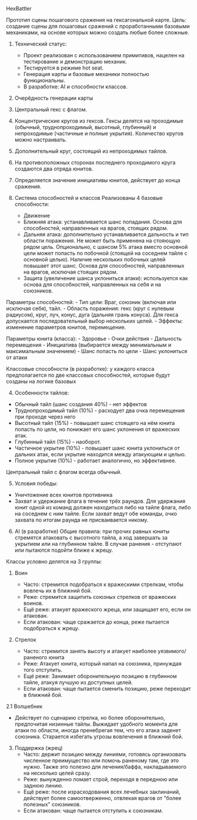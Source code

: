 HexBattler

Прототип сцены пошагового сражения на гексагональной карте.
Цель: создание сцены для пошаговых сражений с проработанными базовыми механиками, на основе которых можно создать любые более сложные.

1. Технический статус:
   - Проект реализован с использованием примитивов, нацелен на тестирование и демонстрацию механик.
   - Тестируется в режиме hot seat.
   - Генерация карты и базовые механики полностью функциональны.
   - В разработке: AI и способности классов. 

2. Очерёдность генерации карты
  1. Центральный гекс с флагом.
  2. Концентрические кругов из гексов. Гексы делятся на проходимые (обычный, труднопроходимый, высотный, глубинный) и непроходимые (частичные и полные укрытия). Количество кругов можно настраивать.
  3. Дополнительный круг, состоящий из непроходимых тайлов.
  4. На противоположных сторонах последнего проходимого круга создаются два отряда юнитов.
  5. Определяется значение инициативы юнитов, действует до конца сражения.

3. Система способностей и классов Реализованы 4 базовые способности:
   - Движение
   - Ближняя атака: устанавливается шанс попадания. Основа для способностей, направленных на врагов, стоящих рядом.
   - Дальняя атака: дополнительно устанавливается дальность и тип области поражения. Не может быть применена на стояющую рядом цель. Опционально, с шансом 5% атака вместо основной цели может попасть по побочной (стоящей на соседнем тайле с основной целью). Наличие нескольких побочных целей повышает этот шанс. Основа для способностей, направленных на врагов, исключая стоящих рядом.
   - Защита (увеличение шанса уклониться атаки): используется как основа для способностей, направленных на себя и на союзников.

  Параметры способностей:
    - Тип цели: Враг, союзник (включая или исключая себя), тайл.
    - Область поражения: гекс (круг с нулевым радиусом), круг, луч, конус, дуга (дальняя грань конуса). Для гекса допускается последовательный выбор нескольких целей.
    - Эффекты: изменение параметров юнитов, перемещение.

  Параметры юнита (класса):
    - Здоровье
    - Очки действия
    - Дальность перемещения
    - Инициатива (выбирается между минимальным и максимальным значением)
    - Шанс попасть по цели
    - Шанс уклониться от атаки

  Классовые способности (в разработке): у каждого класса предполагается по две классовых способностей, которые будут созданы на логике базовых

4. Особенности тайлов:
- Обычный тайл (шанс создания 40%) - нет эффектов
- Труднопроходимый тайл (10%) - расходует два очка перемещения при проходе через него
- Высотный тайл (15%) - повышает шанс стоящего на нём юнита попасть по цели, но понижает его шанс уклонения от вражеских атак.
- Глубинный тайл (15%) - наоборот.
- Частичное укрытие (10%) - повышает шанс юнита уклониться от дальних атак, если укрытие находится между атакующим и целью.
- Полное укрытие (10%) - работает аналогично, но эффективнее. 

Центральный тайл с флагом всегда обычный.

5. Условия победы:
- Уничтожение всех юнитов противника
- Захват и удержание флага в течение трёх раундов. Для удержания юнит одной из команд должен находиться либо на тайле флага, либо на соседнем с ним тайле. Если захват ведут обе команды, очко захвата по итогам раунда не присваивается никому.

6. AI (в разработке)
Общие правила: при прочих равных юниты стремятся атаковать с высотного тайла, а ход завершать за укрытием или на глубинном тайле. В случае ранения - отступают или пытаются подойти ближе к жрецу.

Классы условно делятся на 3 группы:
  1. Воин
     - Часто: стремится подобраться к вражескими стрелкам, чтобы вовлечь их в ближний бой.
     - Реже: стремится защитить союзных стрелков от вражеских воинов.
     - Ещё реже: атакует вражеского жреца, или защищает его, если он атакован.
     - Если атакован: чаще сражается до конца, реже пытается подобраться к жрецу.

  2. Стрелок
     - Часто: стремится занять высоту и атакует наиболее уязвимого/раненого юнита
     - Реже: Атакует юнита, который напал на союзника, принуждая того отступить.
     - Ещё реже: Занимает оборонительную позицию в глубинном тайле, атакуя лучшую из доступных целей.
     - Если атакован: чаще пытается сменить позицию, реже переходит в ближний бой.

   2.1 Волшебник
   - Действует по сценарию стрелка, но более оборонительно, предпочитая низинные тайлы. Выжидает удобного момента для атаки по области, иногда пренебрегая тем, что его атака заденет союзника. Старается избегать угрозы вовлечения в ближний бой.

  3. Поддержка (жрец)
     - Часто: держит позицию между линиями, готовясь организовать численное преимущество или помочь раненому там, где это нужно. Также это полезно для лечения/баффа, накладываемого на несколько целей сразу.
     - Реже: вынужденно ломает строй, переходя в переднюю или заднюю линию.
     - Ещё реже: после израсходования всех лечебных заклинаний, действует более самоотверженно, отвлекая врагов от "более полезных" союзников.
     - Если атакован: чаще пытается отступить к союзникам.
    
